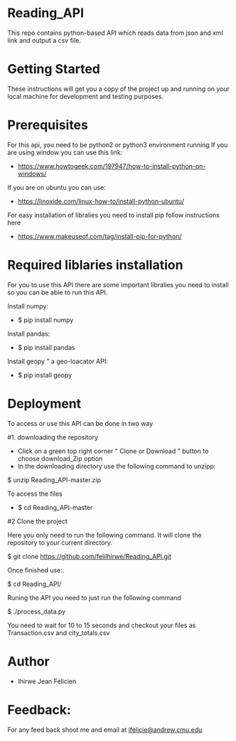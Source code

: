 # Reading_API
This repo contains python-based API which reads data from json and xml link and output a csv file.
# Getting Started
These instructions will get you a copy of the project up and running on your local machine for development and testing purposes.

# Prerequisites
For this api, you need to be python2 or python3 environment running
If you are using window you can use this link:
- https://www.howtogeek.com/197947/how-to-install-python-on-windows/

If you are on ubuntu you can use:
- https://linoxide.com/linux-how-to/install-python-ubuntu/

For easy installation of libralies you need to install pip follow instructions here
- https://www.makeuseof.com/tag/install-pip-for-python/

# Required liblaries installation

For you to use this API there are some important libralies you need to install so you can be able to run this API.

Install numpy:
* $ pip install numpy

Install pandas:
* $ pip install pandas

Install geopy " a geo-loacator API:
* $ pip install geopy

# Deployment
To access or use this API can be done in two way

#1. downloading the repository 
- Click on a green top right corner " Clone or Download " button to choose download_Zip option 
- In the downloading directory use the following command to unzipp: 

$ unzip Reading_API-master.zip 

To access the files 
- $ cd Reading_API-master

#2 Clone the project

Here you only need to run the following command. It will clone the repository to your current directory.

$ git clone https://github.com/feliIhirwe/Reading_API.git

Once finished use:.

$ cd Reading_API/

Runing the API you need to just run the following command

$ ./process_data.py

You need to wait for 10 to 15 seconds and checkout your files as Transaction.csv and city_totals.csv

# Author
- Ihirwe Jean Felicien

# Feedback:
For any feed back shoot me and email at ifelicie@andrew.cmu.edu
